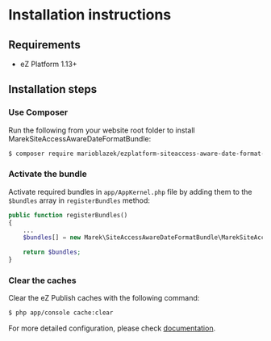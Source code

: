 Installation instructions
=========================

Requirements
------------

* eZ Platform 1.13+

Installation steps
------------------

### Use Composer

Run the following from your website root folder to install MarekSiteAccessAwareDateFormatBundle:

```bash
$ composer require marioblazek/ezplatform-siteaccess-aware-date-format-bundle
```

### Activate the bundle

Activate required bundles in `app/AppKernel.php` file by adding them to the `$bundles` array in `registerBundles` method:

```php
public function registerBundles()
{
    ...
    $bundles[] = new Marek\SiteAccessAwareDateFormatBundle\MarekSiteAccessAwareDateFormatBundle();

    return $bundles;
}
```


### Clear the caches

Clear the eZ Publish caches with the following command:

```bash
$ php app/console cache:clear
```

For more detailed configuration, please check [documentation](DOC.md).
